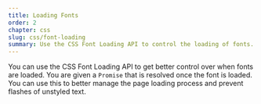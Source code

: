 ```yaml
---
title: Loading Fonts
order: 2
chapter: css
slug: css/font-loading
summary: Use the CSS Font Loading API to control the loading of fonts.
---
```


You can use the CSS Font Loading API to get better control over when fonts are loaded. You are given a `Promise` that is
resolved once the font is loaded. You can use this to better manage the page loading process and prevent flashes of unstyled
text.
